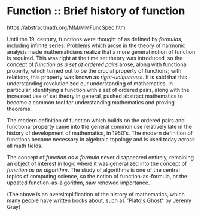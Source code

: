 # Function :: Brief history of function

https://abstractmath.org/MM/MMFuncSpec.htm

Until the 19. century, functions were thought of as defined by *formulas*, including infinite series. Problems which arose in the theory of harmonic analysis made mathematicians realize that a more general notion of function is required. This was right at the time set theory was introduced, so the concept of *function as a set of ordered pairs* arose, along with functional property, which turned out to be the crucial property of functions; with relations, this property was known as *right-uniqueness*. It is said that this understanding revolutionized our understanding of mathematics. In particular, identifying a function with a set of ordered pairs, along with the increased use of set theory in general, pushed abstract mathematics to become a common tool for understanding mathematics and proving theorems.

The modern definition of function which builds on the ordered pairs and functional property came into the general common use relatively late in the history of development of mathematics, in 1950's. The modern definition of functions became necessary in algebraic topology and is used today across all math fields.

The concept of *function as a formula* never disappeared entirely, remaining an object of interest in logic where it was generalized into the concept of *function as an algorithm*. The study of algorithms is one of the central topics of computing science, so the notion of function-as-formula, or the updated function-as-algorithm, saw renowed importance.

(The above is an over­simpli­fication of the history of mathe­matics, which many people have written books about, such as "Plato's Ghost" by Jeremy Gray)
